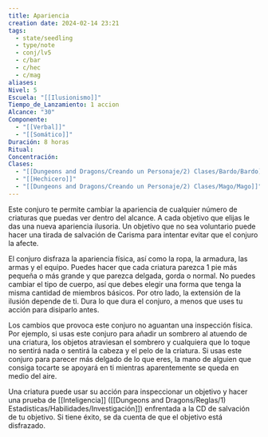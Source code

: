 ```yaml
---
title: Apariencia
creation date: 2024-02-14 23:21
tags:
  - state/seedling
  - type/note
  - conj/lv5
  - c/bar
  - c/hec
  - c/mag
aliases: 
Nivel: 5
Escuela: "[[Ilusionismo]]"
Tiempo_de_Lanzamiento: 1 accion
Alcance: "30"
Componente:
  - "[[Verbal]]"
  - "[[Somático]]"
Duración: 8 horas
Ritual: 
Concentración: 
Clases:
  - "[[Dungeons and Dragons/Creando un Personaje/2) Clases/Bardo/Bardo]]"
  - "[[Hechicero]]"
  - "[[Dungeons and Dragons/Creando un Personaje/2) Clases/Mago/Mago]]"
---
```

Este conjuro te permite cambiar la apariencia de cualquier número de criaturas que puedas ver dentro del alcance. A cada objetivo que elijas le das una nueva apariencia ilusoria. Un objetivo que no sea voluntario puede hacer una tirada de salvación de Carisma para intentar evitar que el conjuro la afecte.

El conjuro disfraza la apariencia física, así como la ropa, la armadura, las armas y el equipo. Puedes hacer que cada criatura parezca 1 pie más pequeña o más grande y que parezca delgada, gorda o normal. No puedes cambiar el tipo de cuerpo, así que debes elegir una forma que tenga la misma cantidad de miembros básicos. Por otro lado, la extensión de la ilusión depende de ti. Dura lo que dura el conjuro, a menos que uses tu acción para disiparlo antes.

Los cambios que provoca este conjuro no aguantan una inspección física. Por ejemplo, si usas este conjuro para añadir un sombrero al atuendo de una criatura, los objetos atraviesan el sombrero y cualquiera que lo toque no sentirá nada o sentirá la cabeza y el pelo de la criatura. Si usas este conjuro para parecer más delgado de lo que eres, la mano de alguien que consiga tocarte se apoyará en ti mientras aparentemente se queda en medio del aire.

Una criatura puede usar su acción para inspeccionar un objetivo y hacer una prueba de [[Inteligencia]] ([[Dungeons and Dragons/Reglas/1) Estadisticas/Habilidades/Investigación]]) enfrentada a la CD de salvación de tu objetivo. Si tiene éxito, se da cuenta de que el objetivo está disfrazado.